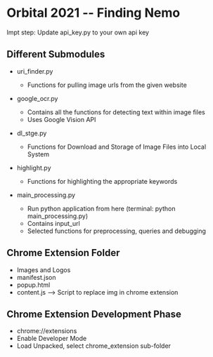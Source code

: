 # Orbital 2021 -- Finding Nemo

Impt step: Update api_key.py to your own api key 

## Different Submodules 

- uri_finder.py
  - Functions for pulling image urls from the given website 

- google_ocr.py 
  - Contains all the functions for detecting text within image files 
  - Uses Google Vision API 

- dl_stge.py 
  - Functions for Download and Storage of Image Files into Local System 

- highlight.py
  - Functions for highlighting the appropriate keywords 

- main_processing.py 
  - Run python application from here (terminal: python main_processing.py) 
  - Contains input_url 
  - Selected functions for preprocessing, queries and debugging 

## Chrome Extension Folder 
- Images and Logos 
- manifest.json 
- popup.html
- content.js --> Script to replace img in chrome extension

## Chrome Extension Development Phase 
- chrome://extensions 
- Enable Developer Mode 
- Load Unpacked, select chrome_extension sub-folder 
